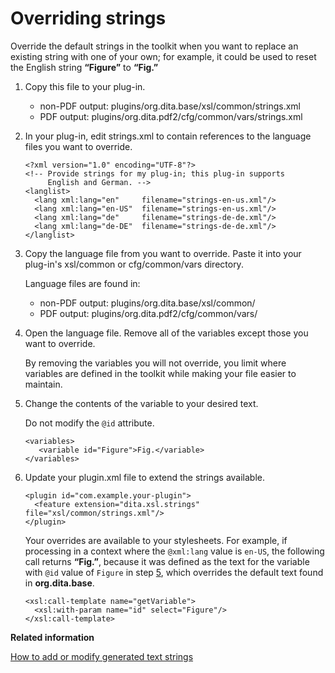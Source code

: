 # Overriding strings

Override the default strings in the toolkit when you want to replace an existing string with one of your own; for example, it could be used to reset the English string **“Figure”** to **“Fig.”**

1.  Copy this file to your plug-in.

    -   non-PDF output: plugins/org.dita.base/xsl/common/strings.xml
    -   PDF output: plugins/org.dita.pdf2/cfg/common/vars/strings.xml
2.  In your plug-in, edit strings.xml to contain references to the language files you want to override.

    ```
    <?xml version="1.0" encoding="UTF-8"?>
    <!-- Provide strings for my plug-in; this plug-in supports
         English and German. -->
    <langlist>
      <lang xml:lang="en"     filename="strings-en-us.xml"/>
      <lang xml:lang="en-US"  filename="strings-en-us.xml"/>
      <lang xml:lang="de"     filename="strings-de-de.xml"/>
      <lang xml:lang="de-DE"  filename="strings-de-de.xml"/>
    </langlist>
    ```

3.  Copy the language file from you want to override. Paste it into your plug-in's xsl/common or cfg/common/vars directory.

    Language files are found in:

    -   non-PDF output: plugins/org.dita.base/xsl/common/
    -   PDF output: plugins/org.dita.pdf2/cfg/common/vars/
4.  Open the language file. Remove all of the variables except those you want to override.

    By removing the variables you will not override, you limit where variables are defined in the toolkit while making your file easier to maintain.

5.  Change the contents of the variable to your desired text.

    Do not modify the `@id` attribute.

    ```
    <variables>
       <variable id="Figure">Fig.</variable>
    </variables>
    ```

6.  Update your plugin.xml file to extend the strings available.

    ```
    <plugin id="com.example.your-plugin">
      <feature extension="dita.xsl.strings" file="xsl/common/strings.xml"/>
    </plugin>
    ```

    Your overrides are available to your stylesheets. For example, if processing in a context where the `@xml:lang` value is `en-US`, the following call returns **“Fig.”**, because it was defined as the text for the variable with `@id` value of `Figure` in step [5](overriding-strings.md#change-strings), which overrides the default text found in **org.dita.base**.

    ```
    <xsl:call-template name="getVariable">
      <xsl:with-param name="id" select="Figure"/>
    </xsl:call-template>
    ```


**Related information**  


[How to add or modify generated text strings](../topics/plugin-addgeneratedtext.md)

